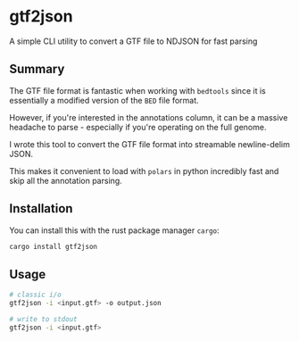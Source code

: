 # gtf2json

A simple CLI utility to convert a GTF file to NDJSON for fast parsing

## Summary

The GTF file format is fantastic when working with `bedtools` since it is essentially
a modified version of the `BED` file format.

However, if you're interested in the annotations column, it can be a massive headache
to parse - especially if you're operating on the full genome.

I wrote this tool to convert the GTF file format into streamable newline-delim JSON.

This makes it convenient to load with `polars` in python incredibly fast and skip
all the annotation parsing.

## Installation

You can install this with the rust package manager `cargo`:

``` bash
cargo install gtf2json
```

## Usage

``` bash
# classic i/o
gtf2json -i <input.gtf> -o output.json

# write to stdout
gtf2json -i <input.gtf> 
```
